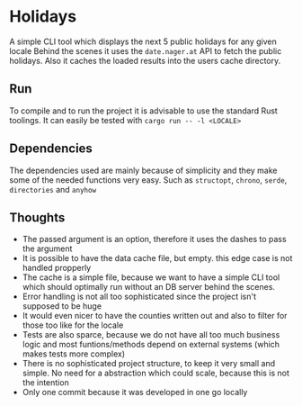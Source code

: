 # Holidays

A simple CLI tool which displays the next 5 public holidays for any given locale
Behind the scenes it uses the `date.nager.at` API to fetch the public holidays. Also it caches the loaded results into the users cache directory.

## Run

To compile and to run the project it is advisable to use the standard Rust toolings.
It can easily be tested with `cargo run -- -l <LOCALE>`

## Dependencies

The dependencies used are mainly because of simplicity and they make some of the needed functions very easy.
Such as `structopt`, `chrono`, `serde`, `directories` and `anyhow`

## Thoughts

- The passed argument is an option, therefore it uses the dashes to pass the argument
- It is possible to have the data cache file, but empty. this edge case is not handled propperly
- The cache is a simple file, because we want to have a simple CLI tool which should optimally run without an DB server behind the scenes.
- Error handling is not all too sophisticated since the project isn't supposed to be huge
- It would even nicer to have the counties written out and also to filter for those too like for the locale
- Tests are also sparce, because we do not have all too much business logic and most funtions/methods depend on external systems (which makes tests more complex)
- There is no sophisticated project structure, to keep it very small and simple. No need for a abstraction which could scale, because this is not the intention
- Only one commit because it was developed in one go locally
